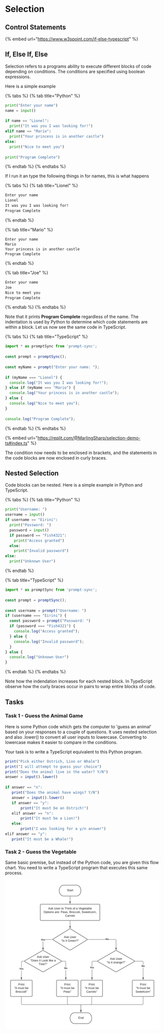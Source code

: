 # Selection

## Control Statements

{% embed url="https://www.w3spoint.com/if-else-typescript" %}

## If, Else If, Else

Selection refers to a programs ability to execute different blocks of code depending on conditions. The conditions are specified using boolean expressions.

Here is a simple example

{% tabs %}
{% tab title="Python" %}
```python
print("Enter your name")
name = input()

if name == "Lionel":
  print("It was you I was looking for!")
elif name == "Mario":
  print("Your princess is in another castle")
else:
  print("Nice to meet you")
  
print("Program Complete")
```
{% endtab %}
{% endtabs %}

If I run it an type the following things in for names, this is what happens

{% tabs %}
{% tab title="Lionel" %}
```bash
Enter your name
Lionel
It was you I was looking for!
Program Complete
```
{% endtab %}

{% tab title="Mario" %}
```
Enter your name
Mario
Your princess is in another castle
Program Complete
```
{% endtab %}

{% tab title="Joe" %}
```bash
Enter your name
Joe
Nice to meet you
Program Complete
```
{% endtab %}
{% endtabs %}

Note that it prints **Program Complete** regardless of the name. The indentation is used by Python to determine which code statements are within a block. Let us now see the same code in TypeScript.

{% tabs %}
{% tab title="TypeScript" %}
```typescript
import * as promptSync from 'prompt-sync';

const prompt = promptSync();

const myName = prompt("Enter your name: ");

if (myName === "Lionel") {
  console.log("It was you I was looking for!");
} else if (myName === "Mario") {
  console.log("Your princess is in another castle");
} else {
  console.log("Nice to meet you");
}

console.log("Program Complete");
```
{% endtab %}
{% endtabs %}

{% embed url="https://replit.com/@MarlingSharp/selection-demo-ts#index.ts" %}

The condition now needs to be enclosed in brackets, and the statements in the code blocks are now enclosed in curly braces.

## Nested Selection

Code blocks can be nested. Here is a simple example in Python and TypeScript.

{% tabs %}
{% tab title="Python" %}
```python
print("Username: ")
username = input()
if username == "Eirini":
  print("Password: ")
  password = input()
  if password == "Fish4321":
    print("Access granted")
  else:
    print("Invalid password")
else:
  print("Unknown User")
```
{% endtab %}

{% tab title="TypeScript" %}
```typescript
import * as promptSync from 'prompt-sync';

const prompt = promptSync();

const username = prompt("Username: ")
if (username === "Eirini") {
  const password = prompt("Password: ")
  if (password === "Fish4321") {
    console.log("Access granted");
  } else {
    console.log("Invalid password");
  }
} else {
  console.log("Unknown User")
}
```
{% endtab %}
{% endtabs %}

Note how the indendation increases for each nested block. In TypeScript observe how the curly braces occur in pairs to wrap entire blocks of code.

## Tasks

### Task 1 - Guess the Animal Game

Here is some Python code which gets the computer to 'guess an animal' based on your responses to a couple of questions. It uses nested selection and also .lower() to convert all user inputs to lowercase. Converting to lowercase makes it easier to compare in the conditions.

Your task is to write a TypeScript equivalent to this Python program.

```typescript
print("Pick either Ostrich, Lion or Whale")
print("I will attempt to guess your choice")
print("Does the animal live in the water? Y/N")
answer = input().lower()

if answer == "n":
   print("Does the animal have wings? Y/N")
   answer = input().lower()
   if answer == "y":
       print("It must be an Ostrich!")
   elif answer == "n":
       print("It must be a Lion!")
   else:
       print("I was looking for a y/n answer")
elif answer == "y":
   print("It must be a Whale!")
```

### Task 2 - Guess the Vegetable

Same basic premise, but instead of the Python code, you are given this flow chart. You need to write a TypeScript program that executes this same process.

![Vegetable Guesser](<../.gitbook/assets/Vegetable Guesser - Nested Selection.png>)
